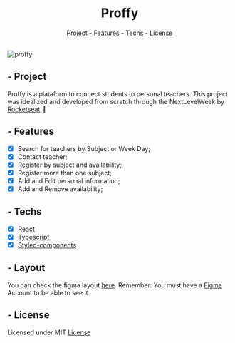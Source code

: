 <h1 align="center">Proffy</h1>

<div align="center">
  <a href="#project">Project</a> - 
  <a href="#features">Features</a> - 
  <a href="#techs">Techs</a> - 
  <a href="#license">License</a>
</div>

<br/>

![proffy](https://user-images.githubusercontent.com/54812906/176561052-71bf70f5-0e4b-4855-b0c0-0b9ef0f3cd08.png)

## - Project
Proffy is a plataform to connect students to personal teachers. 
This project was idealized and developed from scratch through the NextLevelWeek by [Rocketseat](https://www.rocketseat.com.br/) 🚀

## - Features
- [x] Search for teachers by Subject or Week Day;
- [x] Contact teacher;
- [x] Register by subject and availability;
- [x] Register more than one subject;
- [x] Add and Edit personal information;
- [x] Add and Remove availability;

## - Techs
- [x] [React](https://reactjs.org/)
- [x] [Typescript](https://www.typescriptlang.org/)
- [x] [Styled-components](https://styled-components.com/)

## - Layout
You can check the figma layout [here](https://www.figma.com/file/SG8o1df81YDNU6mklk5j1J/Proffy-Web-2.0?node-id=2%3A7). Remember: You must have a [Figma](https://www.figma.com/) Account to be able to see it.

## - License
Licensed under MIT [License](LICENSE)
